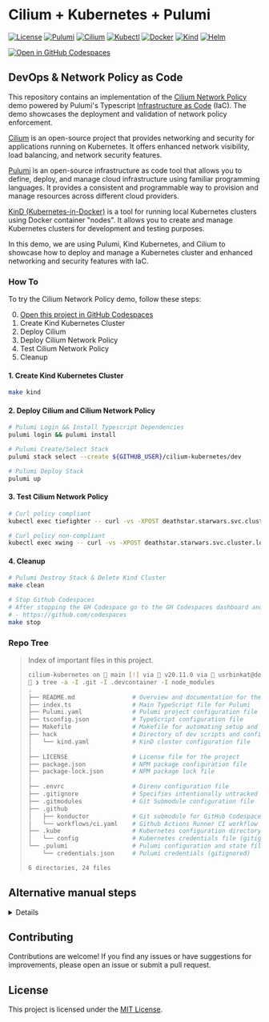 # Cilium + Kubernetes + Pulumi

[![License](https://img.shields.io/github/license/usrbinkat/iac-mesh-pac)]() [![Pulumi](https://img.shields.io/badge/pulumi-v3.101.1-blueviolet)](https://www.pulumi.com/docs/get-started/install/) [![Cilium](https://img.shields.io/badge/cilium-v1.14.5-blueviolet)](https://docs.cilium.io/en/v1.9/gettingstarted/kind/) [![Kubectl](https://img.shields.io/badge/kubectl-v1.29.0-blueviolet)](https://kubernetes.io/docs/tasks/tools/install-kubectl/) [![Docker](https://img.shields.io/badge/docker-v24.0.7-blueviolet)](https://docs.docker.com/get-docker/) [![Kind](https://img.shields.io/badge/kind-v0.20.0-blueviolet)](https://kind.sigs.k8s.io/docs/user/quick-start/) [![Helm](https://img.shields.io/badge/helm-v3.13.3-blueviolet)](https://helm.sh/docs/intro/install/)

[![Open in GitHub Codespaces](https://github.com/codespaces/badge.svg)](https://codespaces.new/usrbinkat/cilium-kubernetes)

## DevOps & Network Policy as Code

This repository contains an implementation of the [Cilium Network Policy](https://docs.cilium.io/en/v1.9/gettingstarted/kind/#deploy-cilium) demo powered by Pulumi's Typescript [Infrastructure as Code](https://www.pulumi.com/what-is/what-is-infrastructure-as-code) (IaC). The demo showcases the deployment and validation of network policy enforcement.

[Cilium](https://cilium.io/) is an open-source project that provides networking and security for applications running on Kubernetes. It offers enhanced network visibility, load balancing, and network security features.

[Pulumi](https://www.pulumi.com/) is an open-source infrastructure as code tool that allows you to define, deploy, and manage cloud infrastructure using familiar programming languages. It provides a consistent and programmable way to provision and manage resources across different cloud providers.

[KinD (Kubernetes-in-Docker)](https://kind.sigs.k8s.io/) is a tool for running local Kubernetes clusters using Docker container "nodes". It allows you to create and manage Kubernetes clusters for development and testing purposes.

In this demo, we are using Pulumi, Kind Kubernetes, and Cilium to showcase how to deploy and manage a Kubernetes cluster and enhanced networking and security features with IaC.

### How To

To try the Cilium Network Policy demo, follow these steps:

0. [Open this project in GitHub Codespaces](https://codespaces.new/usrbinkat/cilium-kubernetes)
1. Create Kind Kubernetes Cluster
2. Deploy Cilium
3. Deploy Cilium Network Policy
4. Test Cilium Network Policy
5. Cleanup

#### 1. Create Kind Kubernetes Cluster

```bash
make kind
```

#### 2. Deploy Cilium and Cilium Network Policy

```bash
# Pulumi Login && Install Typescript Dependencies
pulumi login && pulumi install

# Pulumi Create/Select Stack
pulumi stack select --create ${GITHUB_USER}/cilium-kubernetes/dev

# Pulumi Deploy Stack
pulumi up
```

#### 3. Test Cilium Network Policy

```bash
# Curl policy compliant
kubectl exec tiefighter -- curl -vs -XPOST deathstar.starwars.svc.cluster.local/v1/request-landing

# Curl policy non-compliant
kubectl exec xwing -- curl -vs -XPOST deathstar.starwars.svc.cluster.local/v1/request-landing
```

#### 4. Cleanup

```bash
# Pulumi Destroy Stack & Delete Kind Cluster
make clean

# Stop Github Codespaces
# After stopping the GH Codespace go to the GH Codespaces dashboard and delete the codespace
# - https://github.com/codespaces
make stop
```

### Repo Tree

> Index of important files in this project.
>
> ```bash
> cilium-kubernetes on  main [!] via  v20.11.0 via  usrbinkat@dev
> 🐋 ❯ tree -a -I .git -I .devcontainer -I node_modules
> .
> ├── README.md                # Overview and documentation for the project
> ├── index.ts                 # Main TypeScript file for Pulumi
> ├── Pulumi.yaml              # Pulumi project configuration file
> ├── tsconfig.json            # TypeScript configuration file
> ├── Makefile                 # Makefile for automating setup and deployment
> ├── hack                     # Directory of dev scripts and configurations
> │   └── kind.yaml            # KinD cluster configuration file
> │
> ├── LICENSE                  # License file for the project
> ├── package.json             # NPM package configuration file
> ├── package-lock.json        # NPM package lock file
> │
> ├── .envrc                   # Direnv configuration file
> ├── .gitignore               # Specifies intentionally untracked files to ignore
> ├── .gitmodules              # Git Submodule configuration file
> ├── .github
> │   ├── konductor            # Git submodule for GitHub Codespaces Devcontainer
> │   └── workflows/ci.yaml    # Github Actions Runner CI workflow
> ├── .kube                    # Kubernetes configuration directory
> │   └── config               # Kubernetes credentials file (gitignored)
> └── .pulumi                  # Pulumi configuration and state files
>     └── credentials.json     # Pulumi credentials (gitignored)
>
> 6 directories, 24 files
> ```

## Alternative manual steps

<details>

```bash
########################################################################
# Create Kind Cluster
kind create --config hack/kind.yaml

# Add cilium helm repo
helm repo add cilium https://helm.cilium.io

# Deploy cilium
helm upgrade --install cilium cilium/cilium --namespace kube-system --version 1.14.5 --values hack/cilium.yaml

# cilium status
cilium status --wait --wait-duration 2m0s

########################################################################
# Starwars Empire vs Rebels Demo App
# https://docs.solo.io/gloo-network/main/quickstart/#policy

export CILIUM_VERSION=1.14.5
kubectl create ns starwars
kubectl -n starwars apply -f https://raw.githubusercontent.com/cilium/cilium/$CILIUM_VERSION/examples/minikube/http-sw-app.yaml

# Apply policy
kubectl apply -f hack/ciliumnetpol.yaml
kubectl get ciliumnetworkpolicy

# Curl policy compliant
kubectl exec tiefighter -n starwars -- curl -s -XPOST deathstar.starwars.svc.cluster.local/v1/request-landing

# Curl policy non-compliant
kubectl exec xwing -n starwars -- curl -s -XPOST deathstar.starwars.svc.cluster.local/v1/request-landing

# check labels
kubectl get pods -n starwars --show-labels
```

</details>

## Contributing

Contributions are welcome! If you find any issues or have suggestions for improvements, please open an issue or submit a pull request.

## License

This project is licensed under the [MIT License](LICENSE).
